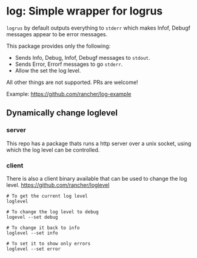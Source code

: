 # log: Simple wrapper for logrus

`logrus` by default outputs everything to `stderr` which makes Infof, Debugf messages appear to be error messages.

This package provides only the following:

* Sends Info, Debug, Infof, Debugf messages to `stdout`.
* Sends Error, Errorf messages to go `stderr`.
* Allow the set the log level.

All other things are not supported. PRs are welcome!

Example: https://github.com/rancher/log-example


## Dynamically change loglevel

### server

This repo has a package thats runs a http server over a unix socket, using which the log level can be controlled.

### client

There is also a client binary available that can be used to change the log level.
https://github.com/rancher/loglevel

```shell
# To get the current log level
loglevel

# To change the log level to debug
logevel --set debug

# To change it back to info
loglevel --set info

# To set it to show only errors
loglevel --set error
```
